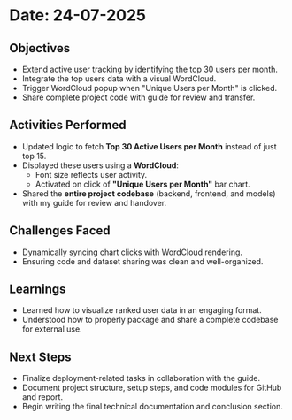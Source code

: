 # Date: 24-07-2025

## Objectives

- Extend active user tracking by identifying the top 30 users per month.
- Integrate the top users data with a visual WordCloud.
- Trigger WordCloud popup when "Unique Users per Month" is clicked.
- Share complete project code with guide for review and transfer.

## Activities Performed

- Updated logic to fetch **Top 30 Active Users per Month** instead of just top 15.
- Displayed these users using a **WordCloud**:
  - Font size reflects user activity.
  - Activated on click of **"Unique Users per Month"** bar chart.
- Shared the **entire project codebase** (backend, frontend, and models) with my guide for review and handover.

## Challenges Faced

- Dynamically syncing chart clicks with WordCloud rendering.
- Ensuring code and dataset sharing was clean and well-organized.

## Learnings

- Learned how to visualize ranked user data in an engaging format.
- Understood how to properly package and share a complete codebase for external use.

## Next Steps

- Finalize deployment-related tasks in collaboration with the guide.
- Document project structure, setup steps, and code modules for GitHub and report.
- Begin writing the final technical documentation and conclusion section.
